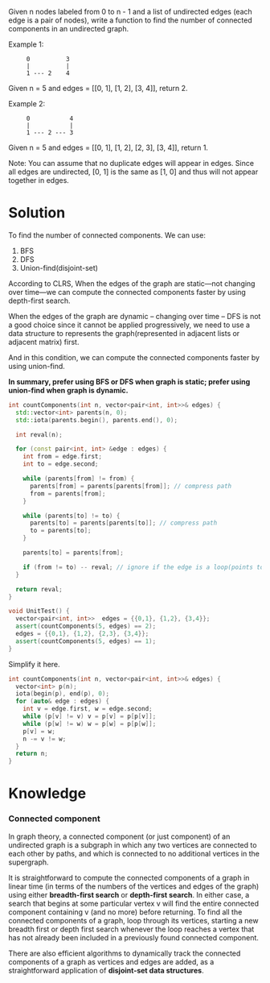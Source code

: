 Given n nodes labeled from 0 to n - 1 and a list of undirected edges (each edge is a pair of nodes), write a function to find the number of connected components in an undirected graph.

Example 1:

```
     0          3
     |          |
     1 --- 2    4
```
Given n = 5 and edges = [[0, 1], [1, 2], [3, 4]], return 2.
  

Example 2:
```
     0           4
     |           |
     1 --- 2 --- 3
```
Given n = 5 and edges = [[0, 1], [1, 2], [2, 3], [3, 4]], return 1.

Note:
You can assume that no duplicate edges will appear in edges. Since all edges are undirected, [0, 1] is the same as [1, 0] and thus will not appear together in edges.

# Solution

To find the number of connected components. We can use:

1. BFS
2. DFS
3. Union-find(disjoint-set)

According to CLRS, When the edges of the graph are static—not changing over time—we can compute the connected components faster by using depth-first search.

When the edges of the graph are dynamic – changing over time – DFS is not a good choice since it cannot be applied progressively, we need to use a data structure to represents the graph(represented in adjacent lists or adjacent matrix) first.

And in this condition, we can compute the connected components faster by using union-find.

__In summary, prefer using BFS or DFS when graph is static; prefer using union-find when graph is dynamic.__

```cpp
int countComponents(int n, vector<pair<int, int>>& edges) {
  std::vector<int> parents(n, 0);
  std::iota(parents.begin(), parents.end(), 0);

  int reval(n);

  for (const pair<int, int> &edge : edges) {
    int from = edge.first;
    int to = edge.second;

    while (parents[from] != from) {
      parents[from] = parents[parents[from]]; // compress path
      from = parents[from];
    }

    while (parents[to] != to) {
      parents[to] = parents[parents[to]]; // compress path
      to = parents[to];
    }

    parents[to] = parents[from];

    if (from != to) -- reval; // ignore if the edge is a loop(points to self)
  }

  return reval;
}

void UnitTest() {
  vector<pair<int, int>>  edges = {{0,1}, {1,2}, {3,4}};
  assert(countComponents(5, edges) == 2);
  edges = {{0,1}, {1,2}, {2,3}, {3,4}};
  assert(countComponents(5, edges) == 1);
}


```

Simplify it here.

```cpp  
int countComponents(int n, vector<pair<int, int>>& edges) {
  vector<int> p(n);
  iota(begin(p), end(p), 0);
  for (auto& edge : edges) {
    int v = edge.first, w = edge.second;
    while (p[v] != v) v = p[v] = p[p[v]];
    while (p[w] != w) w = p[w] = p[p[w]];
    p[v] = w;
    n -= v != w;
  }
  return n;
}
```

# Knowledge

### Connected component

In graph theory, a connected component (or just component) of an undirected graph is a subgraph in which any two vertices are connected to each other by paths, and which is connected to no additional vertices in the supergraph.

It is straightforward to compute the connected components of a graph in linear time (in terms of the numbers of the vertices and edges of the graph) using either __breadth-first search__ or __depth-first search__. In either case, a search that begins at some particular vertex v will find the entire connected component containing v (and no more) before returning. To find all the connected components of a graph, loop through its vertices, starting a new breadth first or depth first search whenever the loop reaches a vertex that has not already been included in a previously found connected component. 

There are also efficient algorithms to dynamically track the connected components of a graph as vertices and edges are added, as a straightforward application of __disjoint-set data structures__. 



